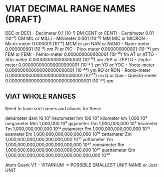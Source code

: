 # VIAT DECIMAL RANGE NAMES (DRAFT)

DEC or DECI - Decimeter	0.1 (10⁻¹) DM
CENT or CENTI - Centimeter	0.01 (10⁻²) CM
MIL or MILLI - Millimeter	0.001 (10⁻³) MM
MIC or MICRON - Micro-meter	0.000001 (10⁻⁶) MCM or µm
NAN or NANO - Nano-meter	0.000000001 (10⁻⁹) nm
PI or PIC - Pico-meter	0.000000000001 (10⁻¹²) pm
FEM or FEMI - Femto-meter	0.000000000000001 (10⁻¹⁵) fm
AT or ATTO - Atto-meter	0.000000000000000001 (10⁻¹⁸) am
ZEP or ZEPTO - Zepto-meter	0.000000000000000000001 (10⁻²¹) zm
YO or YOC - Yocto-meter	0.000000000000000000000001 (10⁻²⁴) ym
RO or RON - Ronto-meter	0.000000000000000000000000001 (10⁻²⁷) rm 
Q or Que - Quecto-meter	0.000000000000000000000000000001 (10⁻³⁰) qm

## VIAT WHOLE RANGES

Need to have sort names and aliases for these

dekameter	dam	10	10¹
hectometer	hm	100	10²
kilometer	km	1,000	10³
megameter	Mm	1,000,000	10⁶
gigameter	Gm	1,000,000,000	10⁹
terameter	Tm	1,000,000,000,000	10¹²
petameter	Pm	1,000,000,000,000,000	10¹⁵
exameter	Em	1,000,000,000,000,000,000	10¹⁸
zettameter	Zm	1,000,000,000,000,000,000,000	10²¹
yottameter	Ym	1,000,000,000,000,000,000,000,000	10²⁴
ronnameter	Rm	1,000,000,000,000,000,000,000,000,000	10²⁷
quettameter	Qm	1,000,000,000,000,000,000,000,000,000,000	10³⁰

Atom
Quark
VT - VITAINIUM -> POSSIBLE SMALLEST UNIT NAME or Just UNIT

